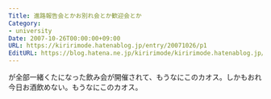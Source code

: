 ```yaml
---
Title: 進路報告会とかお別れ会とか歓迎会とか
Category:
- university
Date: 2007-10-26T00:00:00+09:00
URL: https://kiririmode.hatenablog.jp/entry/20071026/p1
EditURL: https://blog.hatena.ne.jp/kiririmode/kiririmode.hatenablog.jp/atom/entry/8454420450078216423
---
```



が全部一緒くたになった飲み会が開催されて、もうなにこのカオス。しかもおれ今日お酒飲めない。もうなにこのカオス。
